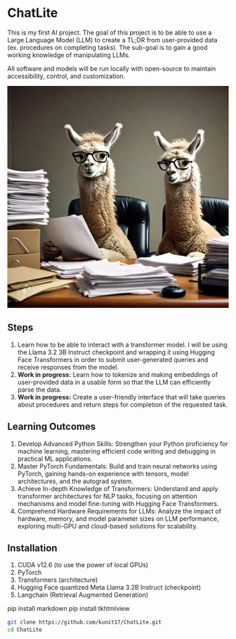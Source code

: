 # ChatLite

This is my first AI project. The goal of this project is to be able to use a Large Language Model (LLM) to create a TL;DR from user-provided data (ex. procedures on completing tasks). The sub-goal is to gain a good working knowledge of manipulating LLMs.

All software and models will be run locally with open-source to maintain accessibility, control, and customization.

![Llama RAG](./Images/llama_tldr.jpg)

## Steps
1. Learn how to be able to interact with a transformer model. I will be using the Llama 3.2 3B Instruct checkpoint and wrapping it using Hugging Face Transformers in order to submit user-generated queries and receive responses from the model.
2. **Work in progress:** Learn how to tokenize and making embeddings of user-provided data in a usable form so that the LLM can efficiently parse the data. 
3. **Work in progress:** Create a user-friendly interface that will take queries about procedures and return steps for completion of the requested task.

## Learning Outcomes
1. Develop Advanced Python Skills: Strengthen your Python proficiency for machine learning, mastering efficient code writing and debugging in practical ML applications.
2. Master PyTorch Fundamentals: Build and train neural networks using PyTorch, gaining hands-on experience with tensors, model architectures, and the autograd system.
3. Achieve In-depth Knowledge of Transformers: Understand and apply transformer architectures for NLP tasks, focusing on attention mechanisms and model fine-tuning with Hugging Face Transformers.
4. Comprehend Hardware Requirements for LLMs: Analyze the impact of hardware, memory, and model parameter sizes on LLM performance, exploring multi-GPU and cloud-based solutions for scalability.

## Installation
1. CUDA v12.6 (to use the power of local GPUs)
2. PyTorch
3. Transformers (architecture)
4. Hugging Face quantized Meta Llama 3.2B Instruct (checkpoint)
5. Langchain (Retrieval Augmented Generation)

pip install markdown
pip install tkhtmlview


```bash
git clone https://github.com/kunit17/ChatLite.git
cd ChatLite
